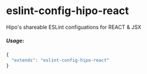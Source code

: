 # eslint-config-hipo-react

Hipo's shareable ESLint configuations for REACT & JSX

##### Usage: 

```javascript
{
  "extends": "eslint-config-hipo-react"
}
```
